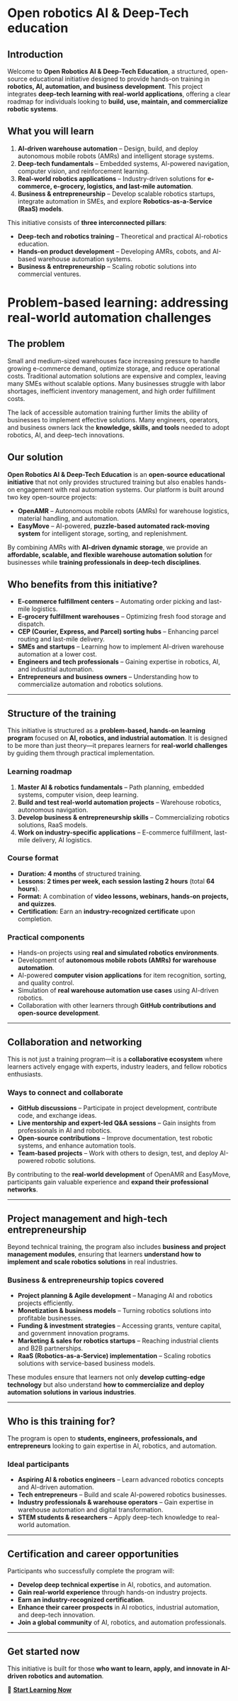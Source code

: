# Open robotics AI & Deep-Tech education

## Introduction

Welcome to **Open Robotics AI & Deep-Tech Education**, a structured, open-source educational initiative designed to provide hands-on training in **robotics, AI, automation, and business development**. This project integrates **deep-tech learning with real-world applications**, offering a clear roadmap for individuals looking to **build, use, maintain, and commercialize robotic systems**.

## What you will learn

1. **AI-driven warehouse automation** – Design, build, and deploy autonomous mobile robots (AMRs) and intelligent storage systems.
2. **Deep-tech fundamentals** – Embedded systems, AI-powered navigation, computer vision, and reinforcement learning.
3. **Real-world robotics applications** – Industry-driven solutions for **e-commerce, e-grocery, logistics, and last-mile automation**.
4. **Business & entrepreneurship** – Develop scalable robotics startups, integrate automation in SMEs, and explore **Robotics-as-a-Service (RaaS) models**.

This initiative consists of **three interconnected pillars**:

- **Deep-tech and robotics training** – Theoretical and practical AI-robotics education.
- **Hands-on product development** – Developing AMRs, cobots, and AI-based warehouse automation systems.
- **Business & entrepreneurship** – Scaling robotic solutions into commercial ventures.

# Problem-based learning: addressing real-world automation challenges

## The problem

Small and medium-sized warehouses face increasing pressure to handle growing e-commerce demand, optimize storage, and reduce operational costs. Traditional automation solutions are expensive and complex, leaving many SMEs without scalable options. Many businesses struggle with labor shortages, inefficient inventory management, and high order fulfillment costs.  

The lack of accessible automation training further limits the ability of businesses to implement effective solutions. Many engineers, operators, and business owners lack the **knowledge, skills, and tools** needed to adopt robotics, AI, and deep-tech innovations.

## Our solution

**Open Robotics AI & Deep-Tech Education** is an **open-source educational initiative** that not only provides structured training but also enables hands-on engagement with real automation systems. Our platform is built around two key open-source projects:  

- **OpenAMR** – Autonomous mobile robots (AMRs) for warehouse logistics, material handling, and automation.  
- **EasyMove** – AI-powered, **puzzle-based automated rack-moving system** for intelligent storage, sorting, and replenishment.  

By combining AMRs with **AI-driven dynamic storage**, we provide an **affordable, scalable, and flexible warehouse automation solution** for businesses while **training professionals in deep-tech disciplines**.

## Who benefits from this initiative?

- **E-commerce fulfillment centers** – Automating order picking and last-mile logistics.  
- **E-grocery fulfillment warehouses** – Optimizing fresh food storage and dispatch.  
- **CEP (Courier, Express, and Parcel) sorting hubs** – Enhancing parcel routing and last-mile delivery.  
- **SMEs and startups** – Learning how to implement AI-driven warehouse automation at a lower cost.  
- **Engineers and tech professionals** – Gaining expertise in robotics, AI, and industrial automation.  
- **Entrepreneurs and business owners** – Understanding how to commercialize automation and robotics solutions.

---

## Structure of the training

This initiative is structured as a **problem-based, hands-on learning program** focused on **AI, robotics, and industrial automation**. It is designed to be more than just theory—it prepares learners for **real-world challenges** by guiding them through practical implementation.

### **Learning roadmap**
1. **Master AI & robotics fundamentals** – Path planning, embedded systems, computer vision, deep learning.  
2. **Build and test real-world automation projects** – Warehouse robotics, autonomous navigation.  
3. **Develop business & entrepreneurship skills** – Commercializing robotics solutions, RaaS models.  
4. **Work on industry-specific applications** – E-commerce fulfillment, last-mile delivery, AI logistics.  

### **Course format**
- **Duration:** **4 months** of structured training.  
- **Lessons:** **2 times per week, each session lasting 2 hours** (total **64 hours**).  
- **Format:** A combination of **video lessons, webinars, hands-on projects, and quizzes**.  
- **Certification:** Earn an **industry-recognized certificate** upon completion.  

### **Practical components**
- Hands-on projects using **real and simulated robotics environments**.  
- Development of **autonomous mobile robots (AMRs) for warehouse automation**.  
- AI-powered **computer vision applications** for item recognition, sorting, and quality control.  
- Simulation of **real warehouse automation use cases** using AI-driven robotics.  
- Collaboration with other learners through **GitHub contributions and open-source development**.  

---

## Collaboration and networking

This is not just a training program—it is a **collaborative ecosystem** where learners actively engage with experts, industry leaders, and fellow robotics enthusiasts.

### **Ways to connect and collaborate**
- **GitHub discussions** – Participate in project development, contribute code, and exchange ideas.  
- **Live mentorship and expert-led Q&A sessions** – Gain insights from professionals in AI and robotics.  
- **Open-source contributions** – Improve documentation, test robotic systems, and enhance automation tools.  
- **Team-based projects** – Work with others to design, test, and deploy AI-powered robotic solutions.  

By contributing to the **real-world development** of OpenAMR and EasyMove, participants gain valuable experience and **expand their professional networks**.

---

## Project management and high-tech entrepreneurship

Beyond technical training, the program also includes **business and project management modules**, ensuring that learners **understand how to implement and scale robotics solutions** in real industries.

### **Business & entrepreneurship topics covered**
- **Project planning & Agile development** – Managing AI and robotics projects efficiently.  
- **Monetization & business models** – Turning robotics solutions into profitable businesses.  
- **Funding & investment strategies** – Accessing grants, venture capital, and government innovation programs.  
- **Marketing & sales for robotics startups** – Reaching industrial clients and B2B partnerships.  
- **RaaS (Robotics-as-a-Service) implementation** – Scaling robotics solutions with service-based business models.  

These modules ensure that learners not only **develop cutting-edge technology** but also understand **how to commercialize and deploy automation solutions in various industries**.

---

## Who is this training for?

The program is open to **students, engineers, professionals, and entrepreneurs** looking to gain expertise in AI, robotics, and automation.

### **Ideal participants**
- **Aspiring AI & robotics engineers** – Learn advanced robotics concepts and AI-driven automation.  
- **Tech entrepreneurs** – Build and scale AI-powered robotics businesses.  
- **Industry professionals & warehouse operators** – Gain expertise in warehouse automation and digital transformation.  
- **STEM students & researchers** – Apply deep-tech knowledge to real-world automation.  

---

## Certification and career opportunities

Participants who successfully complete the program will:
- **Develop deep technical expertise** in AI, robotics, and automation.  
- **Gain real-world experience** through hands-on industry projects.  
- **Earn an industry-recognized certification**.  
- **Enhance their career prospects** in AI robotics, industrial automation, and deep-tech innovation.  
- **Join a global community** of AI, robotics, and automation professionals.  

---

## Get started now

This initiative is built for those **who want to learn, apply, and innovate in AI-driven robotics and automation**.

📖 **[Start Learning Now](getting_started)**
